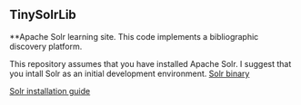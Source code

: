## TinySolrLib
**Apache Solr learning site.
This code implements a bibliographic discovery platform.

This repository assumes that you have installed Apache Solr. 
I suggest that you intall Solr as an initial development environment.
[Solr binary](https://www.apache.org/dyn/closer.lua/lucene/solr/8.7.0/solr-8.7.0.tgz "Solr binary")

[Solr installation guide](https://lucene.apache.org/solr/guide/8_7/installing-solr.html "Solr installation guide")
